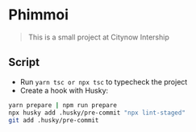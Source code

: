 # Phimmoi

> This is a small project at Citynow Intership

## Script
- Run `yarn tsc or npx tsc` to typecheck the project
- Create a hook with Husky:
```bash
yarn prepare | npm run prepare
npx husky add .husky/pre-commit "npx lint-staged"
git add .husky/pre-commit
```